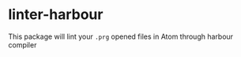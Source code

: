 # linter-harbour

This package will lint your `.prg` opened files in Atom through harbour compiler

